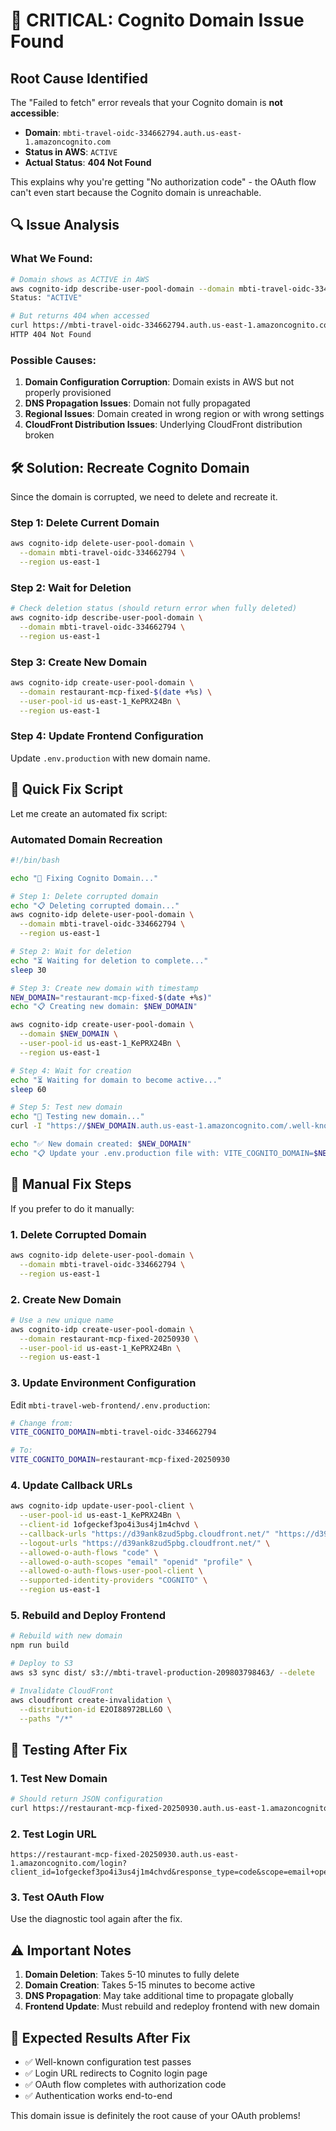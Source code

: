# 🚨 CRITICAL: Cognito Domain Issue Found

## **Root Cause Identified**

The "Failed to fetch" error reveals that your Cognito domain is **not accessible**:

- **Domain**: `mbti-travel-oidc-334662794.auth.us-east-1.amazoncognito.com`
- **Status in AWS**: `ACTIVE`
- **Actual Status**: **404 Not Found**

This explains why you're getting "No authorization code" - the OAuth flow can't even start because the Cognito domain is unreachable.

## 🔍 **Issue Analysis**

### **What We Found:**
```bash
# Domain shows as ACTIVE in AWS
aws cognito-idp describe-user-pool-domain --domain mbti-travel-oidc-334662794
Status: "ACTIVE"

# But returns 404 when accessed
curl https://mbti-travel-oidc-334662794.auth.us-east-1.amazoncognito.com/.well-known/openid-configuration
HTTP 404 Not Found
```

### **Possible Causes:**
1. **Domain Configuration Corruption**: Domain exists in AWS but not properly provisioned
2. **DNS Propagation Issues**: Domain not fully propagated
3. **Regional Issues**: Domain created in wrong region or with wrong settings
4. **CloudFront Distribution Issues**: Underlying CloudFront distribution broken

## 🛠️ **Solution: Recreate Cognito Domain**

Since the domain is corrupted, we need to delete and recreate it.

### **Step 1: Delete Current Domain**
```bash
aws cognito-idp delete-user-pool-domain \
  --domain mbti-travel-oidc-334662794 \
  --region us-east-1
```

### **Step 2: Wait for Deletion**
```bash
# Check deletion status (should return error when fully deleted)
aws cognito-idp describe-user-pool-domain \
  --domain mbti-travel-oidc-334662794 \
  --region us-east-1
```

### **Step 3: Create New Domain**
```bash
aws cognito-idp create-user-pool-domain \
  --domain restaurant-mcp-fixed-$(date +%s) \
  --user-pool-id us-east-1_KePRX24Bn \
  --region us-east-1
```

### **Step 4: Update Frontend Configuration**
Update `.env.production` with new domain name.

## 🚀 **Quick Fix Script**

Let me create an automated fix script:

### **Automated Domain Recreation**
```bash
#!/bin/bash

echo "🔧 Fixing Cognito Domain..."

# Step 1: Delete corrupted domain
echo "📋 Deleting corrupted domain..."
aws cognito-idp delete-user-pool-domain \
  --domain mbti-travel-oidc-334662794 \
  --region us-east-1

# Step 2: Wait for deletion
echo "⏳ Waiting for deletion to complete..."
sleep 30

# Step 3: Create new domain with timestamp
NEW_DOMAIN="restaurant-mcp-fixed-$(date +%s)"
echo "📋 Creating new domain: $NEW_DOMAIN"

aws cognito-idp create-user-pool-domain \
  --domain $NEW_DOMAIN \
  --user-pool-id us-east-1_KePRX24Bn \
  --region us-east-1

# Step 4: Wait for creation
echo "⏳ Waiting for domain to become active..."
sleep 60

# Step 5: Test new domain
echo "🧪 Testing new domain..."
curl -I "https://$NEW_DOMAIN.auth.us-east-1.amazoncognito.com/.well-known/openid-configuration"

echo "✅ New domain created: $NEW_DOMAIN"
echo "📋 Update your .env.production file with: VITE_COGNITO_DOMAIN=$NEW_DOMAIN"
```

## 🔧 **Manual Fix Steps**

If you prefer to do it manually:

### **1. Delete Corrupted Domain**
```bash
aws cognito-idp delete-user-pool-domain \
  --domain mbti-travel-oidc-334662794 \
  --region us-east-1
```

### **2. Create New Domain**
```bash
# Use a new unique name
aws cognito-idp create-user-pool-domain \
  --domain restaurant-mcp-fixed-20250930 \
  --user-pool-id us-east-1_KePRX24Bn \
  --region us-east-1
```

### **3. Update Environment Configuration**
Edit `mbti-travel-web-frontend/.env.production`:
```bash
# Change from:
VITE_COGNITO_DOMAIN=mbti-travel-oidc-334662794

# To:
VITE_COGNITO_DOMAIN=restaurant-mcp-fixed-20250930
```

### **4. Update Callback URLs**
```bash
aws cognito-idp update-user-pool-client \
  --user-pool-id us-east-1_KePRX24Bn \
  --client-id 1ofgeckef3po4i3us4j1m4chvd \
  --callback-urls "https://d39ank8zud5pbg.cloudfront.net/" "https://d39ank8zud5pbg.cloudfront.net/auth/callback" \
  --logout-urls "https://d39ank8zud5pbg.cloudfront.net/" \
  --allowed-o-auth-flows "code" \
  --allowed-o-auth-scopes "email" "openid" "profile" \
  --allowed-o-auth-flows-user-pool-client \
  --supported-identity-providers "COGNITO" \
  --region us-east-1
```

### **5. Rebuild and Deploy Frontend**
```bash
# Rebuild with new domain
npm run build

# Deploy to S3
aws s3 sync dist/ s3://mbti-travel-production-209803798463/ --delete

# Invalidate CloudFront
aws cloudfront create-invalidation \
  --distribution-id E2OI88972BLL6O \
  --paths "/*"
```

## 🧪 **Testing After Fix**

### **1. Test New Domain**
```bash
# Should return JSON configuration
curl https://restaurant-mcp-fixed-20250930.auth.us-east-1.amazoncognito.com/.well-known/openid-configuration
```

### **2. Test Login URL**
```
https://restaurant-mcp-fixed-20250930.auth.us-east-1.amazoncognito.com/login?client_id=1ofgeckef3po4i3us4j1m4chvd&response_type=code&scope=email+openid+profile&redirect_uri=https://d39ank8zud5pbg.cloudfront.net/
```

### **3. Test OAuth Flow**
Use the diagnostic tool again after the fix.

## ⚠️ **Important Notes**

1. **Domain Deletion**: Takes 5-10 minutes to fully delete
2. **Domain Creation**: Takes 5-15 minutes to become active
3. **DNS Propagation**: May take additional time to propagate globally
4. **Frontend Update**: Must rebuild and redeploy frontend with new domain

## 🎯 **Expected Results After Fix**

- ✅ Well-known configuration test passes
- ✅ Login URL redirects to Cognito login page
- ✅ OAuth flow completes with authorization code
- ✅ Authentication works end-to-end

This domain issue is definitely the root cause of your OAuth problems!